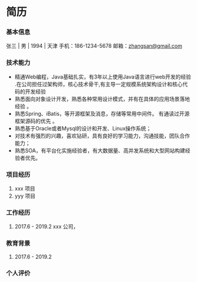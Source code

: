 # 简历

### 基本信息

张三 | 男 | 1994 | 天津
手机：186-1234-5678
邮箱：zhangsan@gmail.com

### 技术能力

- 精通Web编程，Java基础扎实，有3年以上使用Java语言进行web开发的经验 .在公司担任过架构师，核心技术骨干,有主导一定规模系统架构设计和核心代码的开发经验  
- 熟悉面向对象设计开发，熟悉各种常用设计模式，并有在具体的应用场景落地经验 。 
- 熟悉Spring、iBatis，等开源框架及消息，存储等常用中间件。 有通读过开源框架源码的优先 。 
- 熟悉基于Oracle或者Mysql的设计和开发、Linux操作系统； 
- 对技术有强烈的兴趣，喜欢钻研，具有良好的学习能力，沟通技能，团队合作能力； 
- 熟悉SOA，有平台化实施经验者，有大数据量、高并发系统和大型网站构建经验者优先。


### 项目经历

1. xxx 项目
2. yyy 项目

### 工作经历
1. 2017.6 - 2019.2 xxx 公司，

### 教育背景
1. 2017.6 - 2019.2

### 个人评价

 
